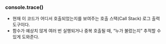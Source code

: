 ### console.trace()
- 현재 이 코드가 어디서 호출되었는지를 보여주는 호출 스택(Call Stack) 로그 출력 도구이다.
- 함수가 예상치 않게 여러 번 실행되거나 중복 호출될 때, “누가 불렀는지” 추적할 수 있게 도와준다.
